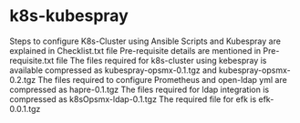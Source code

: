 # k8s-kubespray
Steps to configure K8s-Cluster using Ansible Scripts and Kubespray are explained in  Checklist.txt file
Pre-requisite details are mentioned in Pre-requisite.txt file
The files required for k8s-cluster using kebespray is available compressed as kubespray-opsmx-0.1.tgz and kubespray-opsmx-0.2.tgz
The files required to configure Prometheus and open-ldap yml are compressed as hapre-0.1.tgz
The files required for ldap integration is compressed as k8sOpsmx-ldap-0.1.tgz
The required file for efk is efk-0.0.1.tgz
